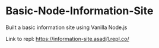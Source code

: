 # Basic-Node-Information-Site
Built a basic information site using Vanilla Node.js

Link to repl: https://information-site.asadj1.repl.co/
